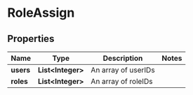 

# RoleAssign


## Properties

Name | Type | Description | Notes
------------ | ------------- | ------------- | -------------
**users** | **List&lt;Integer&gt;** | An array of userIDs | 
**roles** | **List&lt;Integer&gt;** | An array of roleIDs | 




